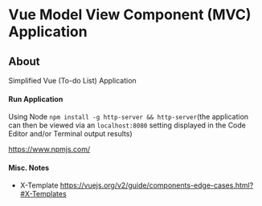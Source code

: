 # Vue Model View Component (MVC) Application

## About

Simplified Vue (To-do List) Application

#### Run Application

Using Node `npm install -g http-server && http-server`(the application can then be viewed via an `localhost:8080` setting displayed in the Code Editor and/or Terminal output results)

https://www.npmjs.com/

#### Misc. Notes

- X-Template https://vuejs.org/v2/guide/components-edge-cases.html?#X-Templates
